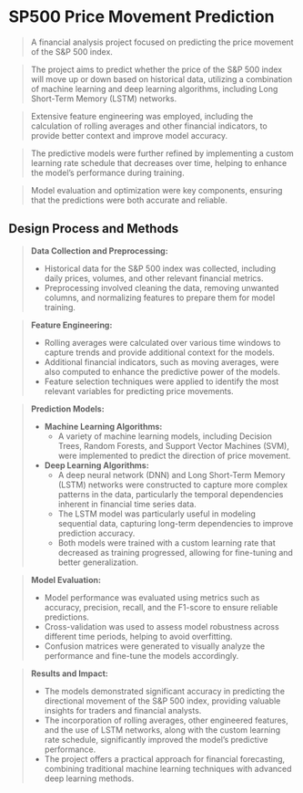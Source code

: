 # SP500 Price Movement Prediction  
> A financial analysis project focused on predicting the price movement of the S&P 500 index.

> The project aims to predict whether the price of the S&P 500 index will move up or down based on historical data, utilizing a combination of machine learning and deep learning algorithms, including Long Short-Term Memory (LSTM) networks.

> Extensive feature engineering was employed, including the calculation of rolling averages and other financial indicators, to provide better context and improve model accuracy.

> The predictive models were further refined by implementing a custom learning rate schedule that decreases over time, helping to enhance the model’s performance during training.

> Model evaluation and optimization were key components, ensuring that the predictions were both accurate and reliable.

## Design Process and Methods  
> **Data Collection and Preprocessing:**  
> - Historical data for the S&P 500 index was collected, including daily prices, volumes, and other relevant financial metrics.  
> - Preprocessing involved cleaning the data, removing unwanted columns, and normalizing features to prepare them for model training.

> **Feature Engineering:**  
> - Rolling averages were calculated over various time windows to capture trends and provide additional context for the models.  
> - Additional financial indicators, such as moving averages, were also computed to enhance the predictive power of the models.  
> - Feature selection techniques were applied to identify the most relevant variables for predicting price movements.

> **Prediction Models:**  
> - **Machine Learning Algorithms:**  
>   - A variety of machine learning models, including Decision Trees, Random Forests, and Support Vector Machines (SVM), were implemented to predict the direction of price movement.  
> - **Deep Learning Algorithms:**  
>   - A deep neural network (DNN) and Long Short-Term Memory (LSTM) networks were constructed to capture more complex patterns in the data, particularly the temporal dependencies inherent in financial time series data.  
>   - The LSTM model was particularly useful in modeling sequential data, capturing long-term dependencies to improve prediction accuracy.  
>   - Both models were trained with a custom learning rate that decreased as training progressed, allowing for fine-tuning and better generalization.

> **Model Evaluation:**  
> - Model performance was evaluated using metrics such as accuracy, precision, recall, and the F1-score to ensure reliable predictions.  
> - Cross-validation was used to assess model robustness across different time periods, helping to avoid overfitting.  
> - Confusion matrices were generated to visually analyze the performance and fine-tune the models accordingly.

> **Results and Impact:**  
> - The models demonstrated significant accuracy in predicting the directional movement of the S&P 500 index, providing valuable insights for traders and financial analysts.  
> - The incorporation of rolling averages, other engineered features, and the use of LSTM networks, along with the custom learning rate schedule, significantly improved the model’s predictive performance.  
> - The project offers a practical approach for financial forecasting, combining traditional machine learning techniques with advanced deep learning methods.
